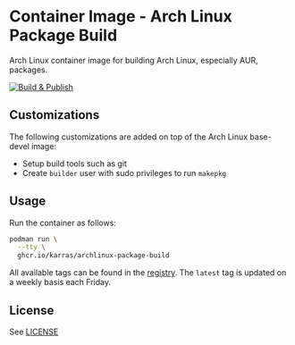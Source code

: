 # Container Image - Arch Linux Package Build

Arch Linux container image for building Arch Linux, especially AUR, packages.

[![Build & Publish](https://github.com/karras/container-archlinux-package-build/actions/workflows/build-publish.yml/badge.svg)](https://github.com/karras/container-archlinux-package-build/actions/workflows/build-publish.yml)

## Customizations

The following customizations are added on top of the Arch Linux base-devel
image:

* Setup build tools such as git
* Create `builder` user with sudo privileges to run `makepkg`

## Usage

Run the container as follows:

```sh
podman run \
  --tty \
  ghcr.io/karras/archlinux-package-build
```

All available tags can be found in the
[registry](https://github.com/karras/container-archlinux-package-build/pkgs/container/archlinux-package-build).
The `latest` tag is updated on a weekly basis each Friday.

## License

See [LICENSE](./LICENSE)
